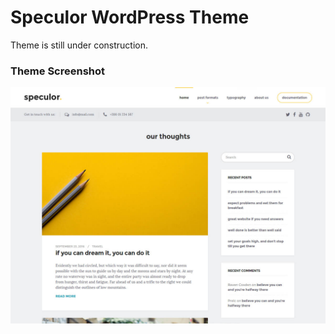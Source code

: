 Speculor WordPress Theme
===

Theme is still under construction.

### Theme Screenshot

<img src="https://github.com/Prelc/Speculor-WP/blob/master/screenshot.jpg" alt="Speculor WordPress Theme">
